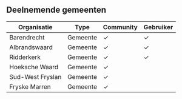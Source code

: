 ## Deelnemende gemeenten

| Organisatie       | Type     | Community | Gebruiker |
|-------------------|----------|-----------|-----------|
| Barendrecht       | Gemeente | ✓         |     ✓      |
| Albrandswaard     | Gemeente | ✓         |     ✓      |
| Ridderkerk        | Gemeente | ✓         |     ✓      |
| Hoeksche Waard    | Gemeente | ✓         |          |
| Sud-West Fryslan  | Gemeente | ✓         |           |
| Fryske Marren     | Gemeente | ✓         |          |
